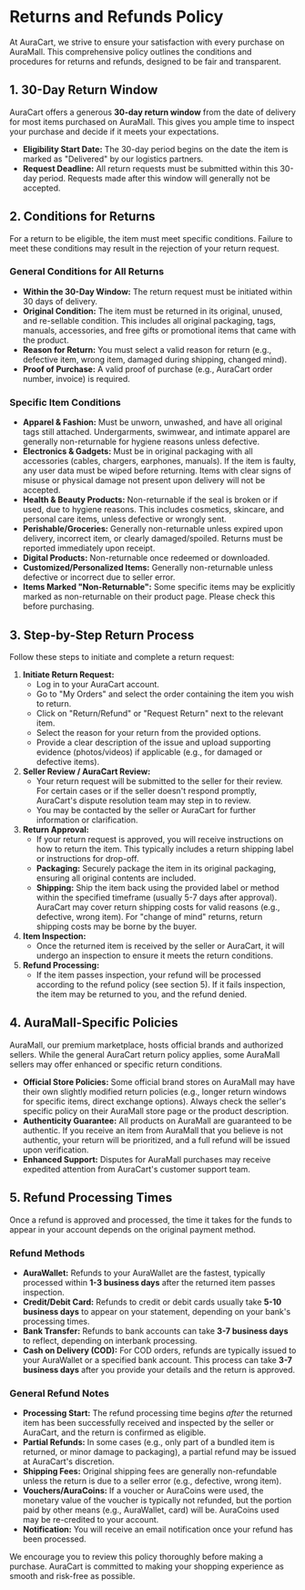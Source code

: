 # Returns and Refunds Policy

At AuraCart, we strive to ensure your satisfaction with every purchase on AuraMall. This comprehensive policy outlines the conditions and procedures for returns and refunds, designed to be fair and transparent.

## 1. 30-Day Return Window

AuraCart offers a generous **30-day return window** from the date of delivery for most items purchased on AuraMall. This gives you ample time to inspect your purchase and decide if it meets your expectations.

*   **Eligibility Start Date:** The 30-day period begins on the date the item is marked as "Delivered" by our logistics partners.
*   **Request Deadline:** All return requests must be submitted within this 30-day period. Requests made after this window will generally not be accepted.

## 2. Conditions for Returns

For a return to be eligible, the item must meet specific conditions. Failure to meet these conditions may result in the rejection of your return request.

### General Conditions for All Returns

*   **Within the 30-Day Window:** The return request must be initiated within 30 days of delivery.
*   **Original Condition:** The item must be returned in its original, unused, and re-sellable condition. This includes all original packaging, tags, manuals, accessories, and free gifts or promotional items that came with the product.
*   **Reason for Return:** You must select a valid reason for return (e.g., defective item, wrong item, damaged during shipping, changed mind).
*   **Proof of Purchase:** A valid proof of purchase (e.g., AuraCart order number, invoice) is required.

### Specific Item Conditions

*   **Apparel & Fashion:** Must be unworn, unwashed, and have all original tags still attached. Undergarments, swimwear, and intimate apparel are generally non-returnable for hygiene reasons unless defective.
*   **Electronics & Gadgets:** Must be in original packaging with all accessories (cables, chargers, earphones, manuals). If the item is faulty, any user data must be wiped before returning. Items with clear signs of misuse or physical damage not present upon delivery will not be accepted.
*   **Health & Beauty Products:** Non-returnable if the seal is broken or if used, due to hygiene reasons. This includes cosmetics, skincare, and personal care items, unless defective or wrongly sent.
*   **Perishable/Groceries:** Generally non-returnable unless expired upon delivery, incorrect item, or clearly damaged/spoiled. Returns must be reported immediately upon receipt.
*   **Digital Products:** Non-returnable once redeemed or downloaded.
*   **Customized/Personalized Items:** Generally non-returnable unless defective or incorrect due to seller error.
*   **Items Marked "Non-Returnable":** Some specific items may be explicitly marked as non-returnable on their product page. Please check this before purchasing.

## 3. Step-by-Step Return Process

Follow these steps to initiate and complete a return request:

1.  **Initiate Return Request:**
    *   Log in to your AuraCart account.
    *   Go to "My Orders" and select the order containing the item you wish to return.
    *   Click on "Return/Refund" or "Request Return" next to the relevant item.
    *   Select the reason for your return from the provided options.
    *   Provide a clear description of the issue and upload supporting evidence (photos/videos) if applicable (e.g., for damaged or defective items).
2.  **Seller Review / AuraCart Review:**
    *   Your return request will be submitted to the seller for their review. For certain cases or if the seller doesn't respond promptly, AuraCart's dispute resolution team may step in to review.
    *   You may be contacted by the seller or AuraCart for further information or clarification.
3.  **Return Approval:**
    *   If your return request is approved, you will receive instructions on how to return the item. This typically includes a return shipping label or instructions for drop-off.
    *   **Packaging:** Securely package the item in its original packaging, ensuring all original contents are included.
    *   **Shipping:** Ship the item back using the provided label or method within the specified timeframe (usually 5-7 days after approval). AuraCart may cover return shipping costs for valid reasons (e.g., defective, wrong item). For "change of mind" returns, return shipping costs may be borne by the buyer.
4.  **Item Inspection:**
    *   Once the returned item is received by the seller or AuraCart, it will undergo an inspection to ensure it meets the return conditions.
5.  **Refund Processing:**
    *   If the item passes inspection, your refund will be processed according to the refund policy (see section 5). If it fails inspection, the item may be returned to you, and the refund denied.

## 4. AuraMall-Specific Policies

AuraMall, our premium marketplace, hosts official brands and authorized sellers. While the general AuraCart return policy applies, some AuraMall sellers may offer enhanced or specific return conditions.

*   **Official Store Policies:** Some official brand stores on AuraMall may have their own slightly modified return policies (e.g., longer return windows for specific items, direct exchange options). Always check the seller's specific policy on their AuraMall store page or the product description.
*   **Authenticity Guarantee:** All products on AuraMall are guaranteed to be authentic. If you receive an item from AuraMall that you believe is not authentic, your return will be prioritized, and a full refund will be issued upon verification.
*   **Enhanced Support:** Disputes for AuraMall purchases may receive expedited attention from AuraCart's customer support team.

## 5. Refund Processing Times

Once a refund is approved and processed, the time it takes for the funds to appear in your account depends on the original payment method.

### Refund Methods

*   **AuraWallet:** Refunds to your AuraWallet are the fastest, typically processed within **1-3 business days** after the returned item passes inspection.
*   **Credit/Debit Card:** Refunds to credit or debit cards usually take **5-10 business days** to appear on your statement, depending on your bank's processing times.
*   **Bank Transfer:** Refunds to bank accounts can take **3-7 business days** to reflect, depending on interbank processing.
*   **Cash on Delivery (COD):** For COD orders, refunds are typically issued to your AuraWallet or a specified bank account. This process can take **3-7 business days** after you provide your details and the return is approved.

### General Refund Notes

*   **Processing Start:** The refund processing time begins *after* the returned item has been successfully received and inspected by the seller or AuraCart, and the return is confirmed as eligible.
*   **Partial Refunds:** In some cases (e.g., only part of a bundled item is returned, or minor damage to packaging), a partial refund may be issued at AuraCart's discretion.
*   **Shipping Fees:** Original shipping fees are generally non-refundable unless the return is due to a seller error (e.g., defective, wrong item).
*   **Vouchers/AuraCoins:** If a voucher or AuraCoins were used, the monetary value of the voucher is typically not refunded, but the portion paid by other means (e.g., AuraWallet, card) will be. AuraCoins used may be re-credited to your account.
*   **Notification:** You will receive an email notification once your refund has been processed.

We encourage you to review this policy thoroughly before making a purchase. AuraCart is committed to making your shopping experience as smooth and risk-free as possible.